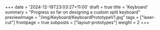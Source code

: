 +++
date = '2024-12-18T23:03:27+11:00'
draft = true
title = 'Keyboard'
summary = "Progress so far on designing a custom split keyboard"
previewImage = "/img/Keyboard/KeyboardPrototypeV1.jpg"
tags = ["laser-cut"]
frontpage = true
subposts = ["layout-prototypes"]
weight = 2
+++
